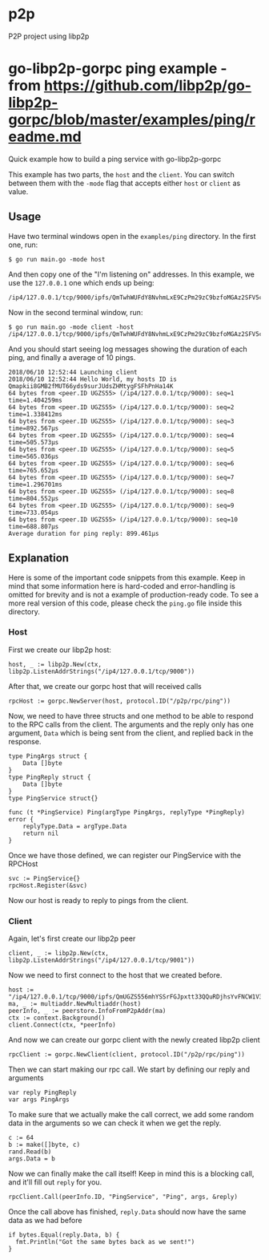 # p2p
P2P project using libp2p 


# go-libp2p-gorpc ping example - from https://github.com/libp2p/go-libp2p-gorpc/blob/master/examples/ping/readme.md

Quick example how to build a ping service with go-libp2p-gorpc

This example has two parts, the `host` and the `client`. You can switch between
them with the `-mode` flag that accepts either `host` or `client` as value.

## Usage

Have two terminal windows open in the `examples/ping` directory. In the first
one, run:

```
$ go run main.go -mode host
```

And then copy one of the "I'm listening on" addresses. In this example, we use
the `127.0.0.1` one which ends up being:

```
/ip4/127.0.0.1/tcp/9000/ipfs/QmTwhWUFdY8NvhmLxE9CzPm29zC9bzfoMGAz2SFV5cb26d
```

Now in the second terminal window, run:

```
$ go run main.go -mode client -host /ip4/127.0.0.1/tcp/9000/ipfs/QmTwhWUFdY8NvhmLxE9CzPm29zC9bzfoMGAz2SFV5cb26d
```

And you should start seeing log messages showing the duration of each ping, and
finally a average of 10 pings.

```
2018/06/10 12:52:44 Launching client
2018/06/10 12:52:44 Hello World, my hosts ID is Qmapkii8GMB2fMUT66yds9surJUdsZHMtygFSFhPnHa14K
64 bytes from <peer.ID UGZS55> (/ip4/127.0.0.1/tcp/9000): seq=1 time=1.404259ms
64 bytes from <peer.ID UGZS55> (/ip4/127.0.0.1/tcp/9000): seq=2 time=1.338412ms
64 bytes from <peer.ID UGZS55> (/ip4/127.0.0.1/tcp/9000): seq=3 time=892.567µs
64 bytes from <peer.ID UGZS55> (/ip4/127.0.0.1/tcp/9000): seq=4 time=505.573µs
64 bytes from <peer.ID UGZS55> (/ip4/127.0.0.1/tcp/9000): seq=5 time=565.036µs
64 bytes from <peer.ID UGZS55> (/ip4/127.0.0.1/tcp/9000): seq=6 time=765.652µs
64 bytes from <peer.ID UGZS55> (/ip4/127.0.0.1/tcp/9000): seq=7 time=1.296701ms
64 bytes from <peer.ID UGZS55> (/ip4/127.0.0.1/tcp/9000): seq=8 time=804.552µs
64 bytes from <peer.ID UGZS55> (/ip4/127.0.0.1/tcp/9000): seq=9 time=733.054µs
64 bytes from <peer.ID UGZS55> (/ip4/127.0.0.1/tcp/9000): seq=10 time=688.807µs
Average duration for ping reply: 899.461µs
```

## Explanation

Here is some of the important code snippets from this example. Keep in mind
that some information here is hard-coded and error-handling is omitted for brevity
and is not a example of production-ready code. To see a more real version of
this code, please check the `ping.go` file inside this directory.

### Host

First we create our libp2p host:

```golang
host, _ := libp2p.New(ctx, libp2p.ListenAddrStrings("/ip4/127.0.0.1/tcp/9000"))
```

After that, we create our gorpc host that will received calls

```golang
rpcHost := gorpc.NewServer(host, protocol.ID("/p2p/rpc/ping"))
```

Now, we need to have three structs and one method to be able to respond to the
RPC calls from the client. The arguments and the reply only has one argument,
`Data` which is being sent from the client, and replied back in the response.

```golang
type PingArgs struct {
	Data []byte
}
type PingReply struct {
	Data []byte
}
type PingService struct{}

func (t *PingService) Ping(argType PingArgs, replyType *PingReply) error {
	replyType.Data = argType.Data
	return nil
}
```

Once we have those defined, we can register our PingService with the RPCHost

```golang
svc := PingService{}
rpcHost.Register(&svc)
```

Now our host is ready to reply to pings from the client.

### Client

Again, let's first create our libp2p peer

```golang
client, _ := libp2p.New(ctx, libp2p.ListenAddrStrings("/ip4/127.0.0.1/tcp/9001"))
```

Now we need to first connect to the host that we created before.

```golang
host := "/ip4/127.0.0.1/tcp/9000/ipfs/QmUGZS556mhYSSrFGJpxtt33QQuRDjhsYvFNCW1V3A4wjL"
ma, _ := multiaddr.NewMultiaddr(host)
peerInfo, _ := peerstore.InfoFromP2pAddr(ma)
ctx := context.Background()
client.Connect(ctx, *peerInfo)
```

And now we can create our gorpc client with the newly created libp2p client

```golang
rpcClient := gorpc.NewClient(client, protocol.ID("/p2p/rpc/ping"))
```

Then we can start making our rpc call. We start by defining our reply and arguments

```golang
var reply PingReply
var args PingArgs
```

To make sure that we actually make the call correct, we add some random data
in the arguments so we can check it when we get the reply.

```golang
c := 64
b := make([]byte, c)
rand.Read(b)
args.Data = b
```

Now we can finally make the call itself! Keep in mind this is a blocking call,
and it'll fill out `reply` for you.

```golang
rpcClient.Call(peerInfo.ID, "PingService", "Ping", args, &reply)
```

Once the call above has finished, `reply.Data` should now have the same data
as we had before

```golang
if bytes.Equal(reply.Data, b) {
  fmt.Println("Got the same bytes back as we sent!")
}
```